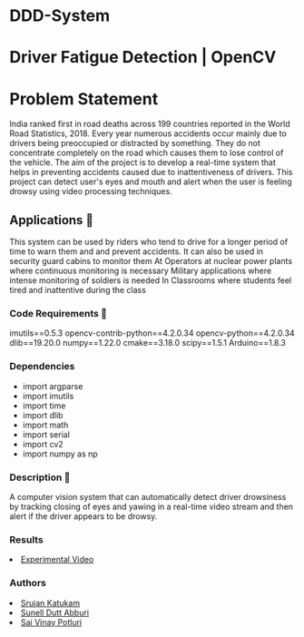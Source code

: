 # DDD-System
# Driver Fatigue Detection | OpenCV

# Problem Statement
India ranked first in road deaths across 199 countries reported in the World Road Statistics, 2018. Every year numerous accidents occur mainly due to drivers being preoccupied or distracted by something. They do not concentrate completely on the road which causes them to lose control of the vehicle. The aim of the project is to develop a real-time system that helps in preventing accidents caused due to inattentiveness of drivers. This project can detect user's eyes and mouth and alert when the user is feeling drowsy using video processing techniques.

## Applications 🎯
This system can be used by riders who tend to drive for a longer period of time to warn them and and prevent accidents.
It can also be used in security guard cabins to monitor them
At Operators at nuclear power plants where continuous monitoring is necessary
Military applications where intense monitoring of soldiers is needed
In Classrooms where students feel tired and inattentive during the class

### Code Requirements 🦄
imutils==0.5.3
opencv-contrib-python==4.2.0.34
opencv-python==4.2.0.34
dlib==19.20.0
numpy==1.22.0
cmake==3.18.0
scipy==1.5.1
Arduino==1.8.3

### Dependencies 

- import argparse
- import imutils
- import time
- import dlib
- import math
- import serial
- import cv2
- import numpy as np

### Description 📌
A computer vision system that can automatically detect driver drowsiness by tracking closing of eyes and yawing in a real-time video stream and then alert if the driver appears to be drowsy.

### Results
<li><a href="https://drive.google.com/file/d/1eYjNAdP7jm2eX4en5nzA75-nnUo5MywF/view?usp=share_link">Experimental Video</a></li>

### Authors

<li><a href="https://www.linkedin.com/in/katukam-srujan/">Srujan Katukam</a></li>
<li><a href="https://www.linkedin.com/in/sunell-dutt-abburi-39211a229/">Sunell Dutt Abburi</a></li>
<li><a href="https://www.linkedin.com/in/sai-vinay-potluri-b2707a215/">Sai Vinay Potluri</a></li>
